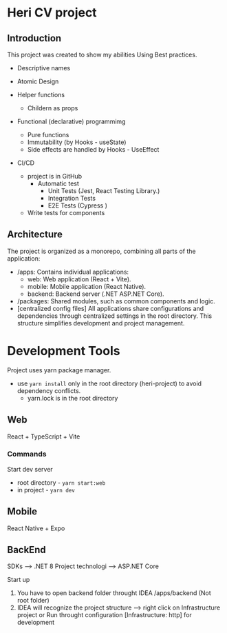 # Heri CV project

## Introduction

This project was created to show my abilities
Using Best practices.

- Descriptive names
- Atomic Design
- Helper functions
  - Childern as props
- Functional (declarative) programmimg

  - Pure functions
  - Immutability (by Hooks - useState)
  - Side effects are handled by Hooks - UseEffect

- CI/CD
  - project is in GitHub
    - Automatic test
      - Unit Tests (Jest, React Testing Library.)
      - Integration Tests
      - E2E Tests (Cypress )
  - Write tests for components

## Architecture

The project is organized as a monorepo, combining all parts of the application:

- /apps: Contains individual applications:
  - web: Web application (React + Vite).
  - mobile: Mobile application (React Native).
  - backend: Backend server (.NET ASP.NET Core).
- /packages: Shared modules, such as common components and logic.
- [centralized config files]
  All applications share configurations and dependencies through centralized settings in the root directory. This structure simplifies development and project management.

# Development Tools

Project uses yarn package manager.

- use `yarn install` only in the root directory (heri-project) to avoid dependency conflicts.
  - yarn.lock is in the root directory

## Web

React + TypeScript + Vite

### Commands

Start dev server

- root directory - `yarn start:web`
- in project - `yarn dev`

## Mobile

React Native + Expo

## BackEnd
SDKs --> .NET 8
Project technologi --> ASP.NET Core

Start up
1. You have to open backend folder throught IDEA /apps/backend (Not root folder)
2. IDEA will recognize the project structure --> right click on Infrastructure project or Run throught configuration [Infrastructure: http] for development
